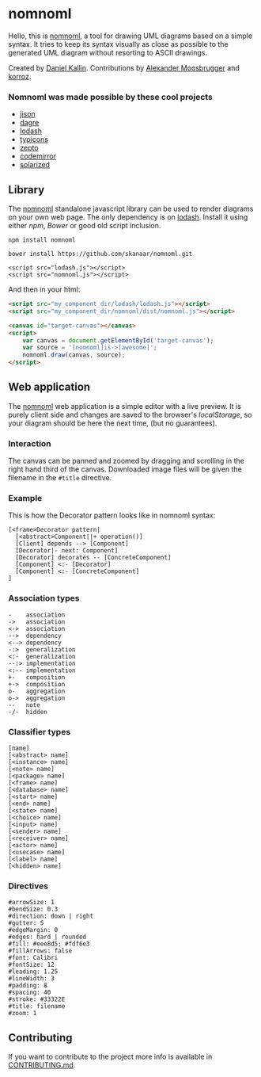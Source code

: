 nomnoml
=======

Hello, this is [nomnoml](http://www.nomnoml.com), a tool for drawing UML diagrams based on a simple syntax. It tries to keep its syntax visually as close as possible to the generated UML diagram without resorting to ASCII drawings.

Created by [Daniel Kallin](https://github.com/skanaar). Contributions by [Alexander Moosbrugger](https://github.com/amoosbr) and [korroz](https://github.com/korroz).

### Nomnoml was made possible by these cool projects

- [jison](http://zaach.github.io/jison/)
- [dagre](https://github.com/cpettitt/dagre)
- [lodash](http://lodash.com)
- [typicons](http://typicons.com/)
- [zepto](http://zeptojs.com/)
- [codemirror](https://codemirror.net/)
- [solarized](http://ethanschoonover.com/solarized)

## Library

The [nomnoml](http://www.nomnoml.com) standalone javascript library can be used to render diagrams on your own web page. The only dependency  is on [lodash](http://lodash.com). Install it using either *npm*, *Bower* or good old script inclusion.

    npm install nomnoml

    bower install https://github.com/skanaar/nomnoml.git

    <script src="lodash.js"></script>
    <script src="nomnoml.js"></script>

And then in your html:

```html
<script src="my_component_dir/lodash/lodash.js"></script>
<script src="my_component_dir/nomnoml/dist/nomnoml.js"></script>

<canvas id="target-canvas"></canvas>
<script>
    var canvas = document.getElementById('target-canvas');
    var source = '[nomnoml]is->[awesome]';
    nomnoml.draw(canvas, source);
</script>
```

## Web application

The [nomnoml](http://www.nomnoml.com) web application is a simple editor with a live preview. It is purely client side and changes are saved to the browser's _localStorage_, so your diagram should be here the next time, (but no guarantees).

### Interaction

The canvas can be panned and zoomed by dragging and scrolling in the right hand third of the canvas. Downloaded image files will be given the filename in the `#title` directive.

### Example

This is how the Decorator pattern looks like in nomnoml syntax:

    [<frame>Decorator pattern|
      [<abstract>Component||+ operation()]
      [Client] depends --> [Component]
      [Decorator|- next: Component]
      [Decorator] decorates -- [ConcreteComponent]
      [Component] <:- [Decorator]
      [Component] <:- [ConcreteComponent]
    ]

### Association types

    -    association
    ->   association
    <->  association
    -->  dependency
    <--> dependency
    -:>  generalization
    <:-  generalization
    --:> implementation
    <:-- implementation
    +-   composition
    +->  composition
    o-   aggregation
    o->  aggregation
    --   note
    -/-  hidden

### Classifier types

    [name]
    [<abstract> name]
    [<instance> name]
    [<note> name]
    [<package> name]
    [<frame> name]
    [<database> name]
    [<start> name]
    [<end> name]
    [<state> name]
    [<choice> name]
    [<input> name]
    [<sender> name]
    [<receiver> name]
    [<actor> name]
    [<usecase> name]
    [<label> name]
    [<hidden> name]

### Directives

    #arrowSize: 1
    #bendSize: 0.3
    #direction: down | right
    #gutter: 5
    #edgeMargin: 0
    #edges: hard | rounded
    #fill: #eee8d5; #fdf6e3
    #fillArrows: false
    #font: Calibri
    #fontSize: 12
    #leading: 1.25
    #lineWidth: 3
    #padding: 8
    #spacing: 40
    #stroke: #33322E
    #title: filename
    #zoom: 1

## Contributing

If you want to contribute to the project more info is available in [CONTRIBUTING.md](CONTRIBUTING.md).
